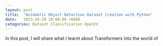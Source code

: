 ```yaml
---
layout: post
title:  "Automatic Object Detection Dataset Creation with Python"
date:   2023-10-29 10:00:00 +0000
categories: Dataset Classification OpenCV 
---
```


In this post, I will share what I learnt about Transformers into the world of